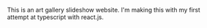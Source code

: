 This is an art gallery slideshow website. I'm making this with my first attempt at typescript with react.js.
